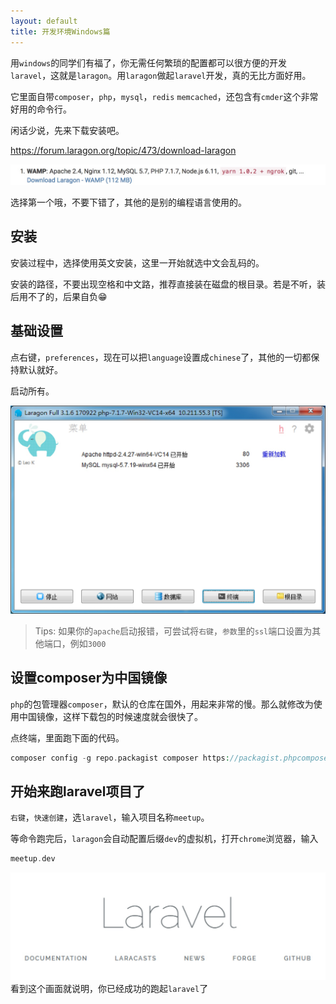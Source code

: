 ```yaml
---
layout: default
title: 开发环境Windows篇
---
```


用`windows`的同学们有福了，你无需任何繁琐的配置都可以很方便的开发`laravel`，这就是`laragon`。用`laragon`做起`laravel`开发，真的无比方面好用。

它里面自带`composer`，`php`，`mysql`，`redis` `memcached`，还包含有`cmder`这个非常好用的命令行。

闲话少说，先来下载安装吧。

https://forum.laragon.org/topic/473/download-laragon

![](media/15104970276094.jpg)

选择第一个哦，不要下错了，其他的是别的编程语言使用的。

## 安装

安装过程中，选择使用英文安装，这里一开始就选中文会乱码的。

安装的路径，不要出现空格和中文路，推荐直接装在磁盘的根目录。若是不听，装后用不了的，后果自负😁



## 基础设置

点右键，`preferences`，现在可以把`language`设置成`chinese`了，其他的一切都保持默认就好。

启动所有。

![](media/15104962351976.jpg)


>Tips: 如果你的`apache`启动报错，可尝试将`右键`，`参数`里的`ssl`端口设置为其他端口，例如`3000`


## 设置composer为中国镜像

`php`的包管理器`composer`，默认的仓库在国外，用起来非常的慢。那么就修改为使用中国镜像，这样下载包的时候速度就会很快了。

点终端，里面跑下面的代码。

```php
composer config -g repo.packagist composer https://packagist.phpcomposer.com
```


## 开始来跑laravel项目了

`右键`，`快速创建`，选`laravel`，输入项目名称`meetup`。

等命令跑完后，`laragon`会自动配置后缀`dev`的虚拟机，打开`chrome`浏览器，输入

```php
meetup.dev
```

![](media/15104962873020.jpg)
看到这个画面就说明，你已经成功的跑起`laravel`了

